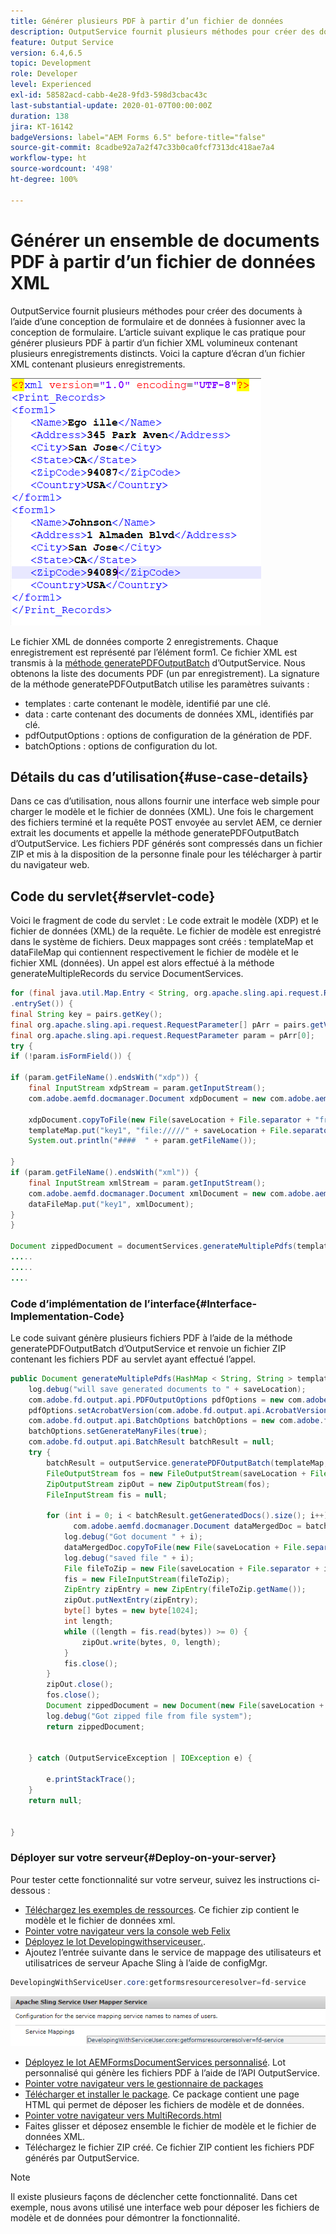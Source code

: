 ```yaml
---
title: Générer plusieurs PDF à partir d’un fichier de données
description: OutputService fournit plusieurs méthodes pour créer des documents à l’aide d’une conception de formulaire et de données à fusionner avec la conception de formulaire. Découvrez comment générer plusieurs PDF à partir d’un fichier XML volumineux contenant plusieurs enregistrements.
feature: Output Service
version: 6.4,6.5
topic: Development
role: Developer
level: Experienced
exl-id: 58582acd-cabb-4e28-9fd3-598d3cbac43c
last-substantial-update: 2020-01-07T00:00:00Z
duration: 138
jira: KT-16142
badgeVersions: label="AEM Forms 6.5" before-title="false"
source-git-commit: 8cadbe92a7a2f47c33b0ca0fcf7313dc418ae7a4
workflow-type: ht
source-wordcount: '498'
ht-degree: 100%

---
```


# Générer un ensemble de documents PDF à partir d’un fichier de données XML

OutputService fournit plusieurs méthodes pour créer des documents à l’aide d’une conception de formulaire et de données à fusionner avec la conception de formulaire. L’article suivant explique le cas pratique pour générer plusieurs PDF à partir d’un fichier XML volumineux contenant plusieurs enregistrements distincts.
Voici la capture d’écran d’un fichier XML contenant plusieurs enregistrements.

![multi-record-xml](assets/multi-record-xml.PNG)

Le fichier XML de données comporte 2 enregistrements. Chaque enregistrement est représenté par l’élément form1. Ce fichier XML est transmis à la [méthode generatePDFOutputBatch](https://helpx.adobe.com/fr/aem-forms/6/javadocs/com/adobe/fd/output/api/OutputService.html) d’OutputService. Nous obtenons la liste des documents PDF (un par enregistrement).
La signature de la méthode generatePDFOutputBatch utilise les paramètres suivants :

* templates : carte contenant le modèle, identifié par une clé.
* data : carte contenant des documents de données XML, identifiés par clé.
* pdfOutputOptions : options de configuration de la génération de PDF.
* batchOptions : options de configuration du lot.



## Détails du cas d’utilisation{#use-case-details}

Dans ce cas d’utilisation, nous allons fournir une interface web simple pour charger le modèle et le fichier de données (XML). Une fois le chargement des fichiers terminé et la requête POST envoyée au servlet AEM, ce dernier extrait les documents et appelle la méthode generatePDFOutputBatch d’OutputService. Les fichiers PDF générés sont compressés dans un fichier ZIP et mis à la disposition de la personne finale pour les télécharger à partir du navigateur web.

## Code du servlet{#servlet-code}

Voici le fragment de code du servlet : Le code extrait le modèle (XDP) et le fichier de données (XML) de la requête. Le fichier de modèle est enregistré dans le système de fichiers. Deux mappages sont créés : templateMap et dataFileMap qui contiennent respectivement le fichier de modèle et le fichier XML (données). Un appel est alors effectué à la méthode generateMultipleRecords du service DocumentServices.

```java
for (final java.util.Map.Entry < String, org.apache.sling.api.request.RequestParameter[] > pairs: params
.entrySet()) {
final String key = pairs.getKey();
final org.apache.sling.api.request.RequestParameter[] pArr = pairs.getValue();
final org.apache.sling.api.request.RequestParameter param = pArr[0];
try {
if (!param.isFormField()) {

if (param.getFileName().endsWith("xdp")) {
    final InputStream xdpStream = param.getInputStream();
    com.adobe.aemfd.docmanager.Document xdpDocument = new com.adobe.aemfd.docmanager.Document(xdpStream);

    xdpDocument.copyToFile(new File(saveLocation + File.separator + "fromui.xdp"));
    templateMap.put("key1", "file://///" + saveLocation + File.separator + "fromui.xdp");
    System.out.println("####  " + param.getFileName());

}
if (param.getFileName().endsWith("xml")) {
    final InputStream xmlStream = param.getInputStream();
    com.adobe.aemfd.docmanager.Document xmlDocument = new com.adobe.aemfd.docmanager.Document(xmlStream);
    dataFileMap.put("key1", xmlDocument);
}
}

Document zippedDocument = documentServices.generateMultiplePdfs(templateMap, dataFileMap,saveLocation);
.....
.....
....
```

### Code d’implémentation de l’interface{#Interface-Implementation-Code}

Le code suivant génère plusieurs fichiers PDF à l’aide de la méthode generatePDFOutputBatch d’OutputService et renvoie un fichier ZIP contenant les fichiers PDF au servlet ayant effectué l’appel.

```java
public Document generateMultiplePdfs(HashMap < String, String > templateMap, HashMap < String, Document > dataFileMap, String saveLocation) {
    log.debug("will save generated documents to " + saveLocation);
    com.adobe.fd.output.api.PDFOutputOptions pdfOptions = new com.adobe.fd.output.api.PDFOutputOptions();
    pdfOptions.setAcrobatVersion(com.adobe.fd.output.api.AcrobatVersion.Acrobat_11);
    com.adobe.fd.output.api.BatchOptions batchOptions = new com.adobe.fd.output.api.BatchOptions();
    batchOptions.setGenerateManyFiles(true);
    com.adobe.fd.output.api.BatchResult batchResult = null;
    try {
        batchResult = outputService.generatePDFOutputBatch(templateMap, dataFileMap, pdfOptions, batchOptions);
        FileOutputStream fos = new FileOutputStream(saveLocation + File.separator + "zippedfile.zip");
        ZipOutputStream zipOut = new ZipOutputStream(fos);
        FileInputStream fis = null;

        for (int i = 0; i < batchResult.getGeneratedDocs().size(); i++) {
              com.adobe.aemfd.docmanager.Document dataMergedDoc = batchResult.getGeneratedDocs().get(i);
            log.debug("Got document " + i);
            dataMergedDoc.copyToFile(new File(saveLocation + File.separator + i + ".pdf"));
            log.debug("saved file " + i);
            File fileToZip = new File(saveLocation + File.separator + i + ".pdf");
            fis = new FileInputStream(fileToZip);
            ZipEntry zipEntry = new ZipEntry(fileToZip.getName());
            zipOut.putNextEntry(zipEntry);
            byte[] bytes = new byte[1024];
            int length;
            while ((length = fis.read(bytes)) >= 0) {
                zipOut.write(bytes, 0, length);
            }
            fis.close();
        }
        zipOut.close();
        fos.close();
        Document zippedDocument = new Document(new File(saveLocation + File.separator + "zippedfile.zip"));
        log.debug("Got zipped file from file system");
        return zippedDocument;


    } catch (OutputServiceException | IOException e) {

        e.printStackTrace();
    }
    return null;


}
```

### Déployer sur votre serveur{#Deploy-on-your-server}

Pour tester cette fonctionnalité sur votre serveur, suivez les instructions ci-dessous :

* [Téléchargez les exemples de ressources](assets/mult-records-template-and-xml-file.zip). Ce fichier zip contient le modèle et le fichier de données xml.
* [Pointer votre navigateur vers la console web Felix](http://localhost:4502/system/console/bundles)
* [Déployez le lot Developingwithserviceuser.](/help/forms/assets/common-osgi-bundles/DevelopingWithServiceUser.jar).
* Ajoutez l’entrée suivante dans le service de mappage des utilisateurs et utilisatrices de serveur Apache Sling à l’aide de configMgr.

```java
DevelopingWithServiceUser.core:getformsresourceresolver=fd-service
```



![user-mapper-service](assets/user-mapper-service-fd-service.png)

* [Déployez le lot AEMFormsDocumentServices personnalisé](/help/forms/assets/common-osgi-bundles/AEMFormsDocumentServices.core-1.0-SNAPSHOT.jar). Lot personnalisé qui génère les fichiers PDF à l’aide de l’API OutputService.
* [Pointer votre navigateur vers le gestionnaire de packages](http://localhost:4502/crx/packmgr/index.jsp)
* [Télécharger et installer le package](assets/generate-multiple-pdf-from-xml.zip). Ce package contient une page HTML qui permet de déposer les fichiers de modèle et de données.
* [Pointer votre navigateur vers MultiRecords.html](http://localhost:4502/content/DocumentServices/Multirecord.html?)
* Faites glisser et déposez ensemble le fichier de modèle et le fichier de données XML.
* Téléchargez le fichier ZIP créé. Ce fichier ZIP contient les fichiers PDF générés par OutputService.

>[!NOTE]
>Il existe plusieurs façons de déclencher cette fonctionnalité. Dans cet exemple, nous avons utilisé une interface web pour déposer les fichiers de modèle et de données pour démontrer la fonctionnalité.
